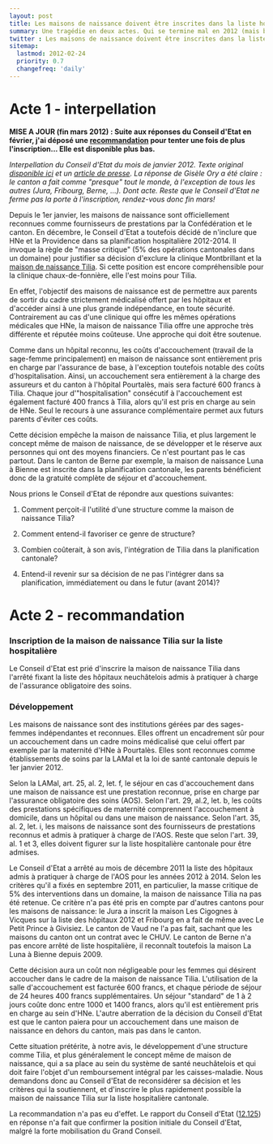 ```yaml
---
layout: post
title: Les maisons de naissance doivent être inscrites dans la liste hospitalière cantonale
summary: Une tragédie en deux actes. Qui se termine mal en 2012 (mais bien en 2015).
twitter : Les maisons de naissance doivent être inscrites dans la liste hospitalière cantonale
sitemap:
  lastmod: 2012-02-24
  priority: 0.7
  changefreq: 'daily'
---
```


# Acte 1 - interpellation

<strong>MISE A JOUR (fin mars 2012) : Suite aux réponses du Conseil d'Etat en février, j'ai déposé une <a href="/files/12.125.pdf">recommandation</a> pour tenter une fois de plus l'inscription... Elle est disponible plus bas.</strong>

<em>Interpellation du Conseil d'Etat du mois de janvier 2012. Texte original <a title="Interpellation maisons de naissance neuchâteloises" href="/files/12.104.pdf" target="_blank">disponible ici</a> et un <a title="Article dans l'Express" href="http://tilia-naissance.ch/wp-content/uploads/2014/03/Tilia-lExpress-2012-02-07.pdf" target="_blank"> article de presse</a>. La réponse de Gisèle Ory a été claire : le canton a fait comme "presque" tout le monde, à l'exception de tous les autres (Jura, Fribourg, Berne, ...). Dont acte. Reste que le Conseil d'Etat ne ferme pas la porte à l'inscription, rendez-vous donc fin mars!</em>

Depuis le 1er janvier, les maisons de naissance sont officiellement reconnues comme fournisseurs de prestations par la Confédération et le canton. En décembre, le Conseil d'Etat a toutefois décidé de n'inclure que HNe et la Providence dans sa planification hospitalière 2012-2014. Il invoque la règle de "masse critique" (5% des opérations cantonales dans un domaine) pour justifier sa décision d'exclure la clinique Montbrillant et la <a title="Tilia, maison de naissance" href="http://www.tilia-naissance.ch" target="_blank">maison de naissance Tilia</a>. Si cette position est encore compréhensible pour la clinique chaux-de-fonnière, elle l'est moins pour Tilia.

En effet, l'objectif des maisons de naissance est de permettre aux parents de sortir du cadre strictement médicalisé offert par les hôpitaux et d'accéder ainsi à une plus grande indépendance, en toute sécurité. Contrairement au cas d'une clinique qui offre les mêmes opérations médicales que HNe, la maison de naissance Tilia offre une approche très différente et réputée moins coûteuse. Une approche qui doit être soutenue.

Comme dans un hôpital reconnu, les coûts d'accouchement (travail de la sage-femme principalement) en maison de naissance sont entièrement pris en charge par l'assurance de base, à l'exception toutefois notable des coûts d'hospitalisation. Ainsi, un accouchement sera entièrement à la charge des assureurs et du canton à l'hôpital Pourtalès, mais sera facturé 600 francs à Tilia. Chaque jour d'"hospitalisation" consécutif à l'accouchement est également facturé 400 francs à Tilia, alors qu'il est pris en charge au sein de HNe. Seul le recours à une assurance complémentaire permet aux futurs parents d'éviter ces coûts.

Cette décision empêche la maison de naissance Tilia, et plus largement le concept même de maison de naissance, de se développer et le réserve aux personnes qui ont des moyens financiers. Ce n'est pourtant pas le cas partout. Dans le canton de Berne par exemple, la maison de naissance Luna à Bienne est inscrite dans la planification cantonale, les parents bénéficient donc de la gratuité complète de séjour et d'accouchement.

Nous prions le Conseil d'Etat de répondre aux questions suivantes:

1. Comment perçoit-il l'utilité d'une structure comme la maison de naissance Tilia?

2. Comment entend-il favoriser ce genre de structure?

3. Combien coûterait, à son avis, l'intégration de Tilia dans la planification cantonale?

4. Entend-il revenir sur sa décision de ne pas l'intégrer dans sa planification, immédiatement ou dans le futur (avant 2014)?


# Acte 2 - recommandation

### Inscription de la maison de naissance Tilia sur la liste hospitalière

Le Conseil d'Etat est prié d'inscrire la maison de naissance Tilia dans l'arrêté fixant la liste des
hôpitaux neuchâtelois admis à pratiquer à charge de l'assurance obligatoire des soins.

### Développement

Les maisons de naissance sont des institutions gérées par des sages-femmes indépendantes et
reconnues. Elles offrent un encadrement sûr pour un accouchement dans un cadre moins
médicalisé que celui offert par exemple par la maternité d'HNe à Pourtalès. Elles sont reconnues
comme établissements de soins par la LAMal et la loi de santé cantonale depuis le 1er janvier
2012.

Selon la LAMal, art. 25, al. 2, let. f, le séjour en cas d'accouchement dans une maison de
naissance est une prestation reconnue, prise en charge par l'assurance obligatoire des soins
(AOS). Selon l'art. 29, al.2, let. b, les coûts des prestations spécifiques de maternité comprennent
l'accouchement à domicile, dans un hôpital ou dans une maison de naissance. Selon l'art. 35, al.
2, let. i, les maisons de naissance sont des fournisseurs de prestations reconnus et admis à
pratiquer à charge de l'AOS. Reste que selon l'art. 39, al. 1 et 3, elles doivent figurer sur la liste
hospitalière cantonale pour être admises.

Le Conseil d'Etat a arrêté au mois de décembre 2011 la liste des hôpitaux admis à pratiquer à
charge de l'AOS pour les années 2012 à 2014. Selon les critères qu'il a fixés en septembre 2011,
en particulier, la masse critique de 5% des interventions dans un domaine, la maison de
naissance Tilia na pas été retenue. Ce critère n'a pas été pris en compte par d'autres cantons
pour les maisons de naissance: le Jura a inscrit la maison Les Cigognes à Vicques sur la liste des
hôpitaux 2012 et Fribourg en a fait de même avec Le Petit Prince à Givisiez. Le canton de Vaud
ne l'a pas fait, sachant que les maisons du canton ont un contrat avec le CHUV. Le canton de
Berne n'a pas encore arrêté de liste hospitalière, il reconnaît toutefois la maison La Luna à Bienne
depuis 2009.

Cette décision aura un coût non négligeable pour les femmes qui désirent accoucher dans le
cadre de la maison de naissance Tilia. L'utilisation de la salle d'accouchement est facturée 600
francs, et chaque période de séjour de 24 heures 400 francs supplémentaires. Un séjour
"standard" de 1 à 2 jours coûte donc entre 1000 et 1400 francs, alors qu'il est entièrement pris en
charge au sein d'HNe. L'autre aberration de la décision du Conseil d'Etat est que le canton paiera
pour un accouchement dans une maison de naissance en dehors du canton, mais pas dans le
canton.

Cette situation prétérite, à notre avis, le développement d'une structure comme Tilia, et plus
généralement le concept même de maison de naissance, qui a sa place au sein du système de
santé neuchâtelois et qui doit faire l'objet d'un remboursement intégral par les caisses-maladie.
Nous demandons donc au Conseil d'Etat de reconsidérer sa décision et les critères qui la
soutiennent, et d'inscrire le plus rapidement possible la maison de naissance Tilia sur la liste
hospitalière cantonale.

La recommandation n'a pas eu d'effet. Le rapport du Conseil d'Etat (<a href="http://www.ne.ch/autorites/GC/objets/Documents/Rapports/2012/12125_CE.pdf">12.125</a>) 
en réponse n'a fait que confirmer la position initiale du Conseil d'Etat, malgré la forte mobilisation du Grand Conseil.